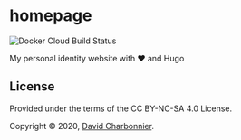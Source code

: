 # homepage

![Docker Cloud Build Status](https://img.shields.io/docker/cloud/build/davidcharbonnier/homepage)

My personal identity website with :heart: and Hugo

## License

Provided under the terms of the CC BY-NC-SA 4.0 License.

Copyright © 2020, [David Charbonnier](https://davidcharbonnier.fr).
